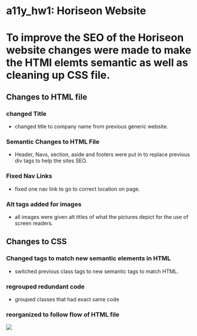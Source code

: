 # a11y_hw1: Horiseon Website
# To improve the SEO of the Horiseon website changes were made to make the HTMl elemts semantic as well as cleaning up CSS file.

## Changes to HTML file

### changed Title
* changed title to company name from previous generic website.

### Semantic Changes to HTML File
* Header, Navs, section, aside and footers were put in to replace previous div tags to help the sites SEO.

### Fixed Nav Links
* fixed one nav link to go to correct location on page.

### Alt tags added for images
* all images were given alt titles of what the pictures depict for the use of screen readers.

## Changes to CSS

### Changed tags to match new semantic elements in HTML
* switched previous class tags to new semantic tags to match HTML.

### regrouped redundant code
* grouped classes that had exact same code

### reorganized to follow flow of HTML file

<img src="horiseonwebsitescreenshot.png">
